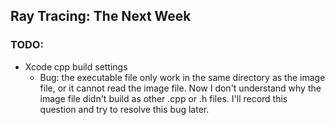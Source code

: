 ## Ray Tracing: The Next Week

### TODO:

- Xcode cpp build settings
  - Bug: the executable file only work in the same directory as the image file, or it cannot read the image file. Now I don't understand why the image file didn't build as other .cpp or .h files. I'll record this question and try to resolve this bug later.
